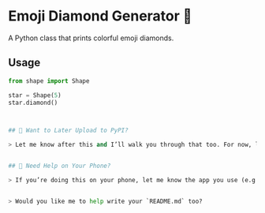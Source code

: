 # Emoji Diamond Generator 💎

A Python class that prints colorful emoji diamonds.

## Usage

```python
from shape import Shape

star = Shape(5)
star.diamond()



## 🧪 Want to Later Upload to PyPI?

> Let me know after this and I’ll walk you through that too. For now, let’s focus on getting your GitHub project ready.


## 🔧 Need Help on Your Phone?

> If you’re doing this on your phone, let me know the app you use (e.g. GitHub app, Termux, Pydroid) so I can give you phone-friendly instructions.


> Would you like me to help write your `README.md` too?
